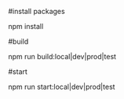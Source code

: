 #install packages

npm install

#build 

npm run build:local|dev|prod|test

#start

npm run start:local|dev|prod|test